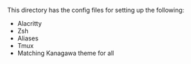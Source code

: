 This directory has the config files for setting up the following:
- Alacritty
- Zsh
- Aliases
- Tmux
- Matching Kanagawa theme for all

